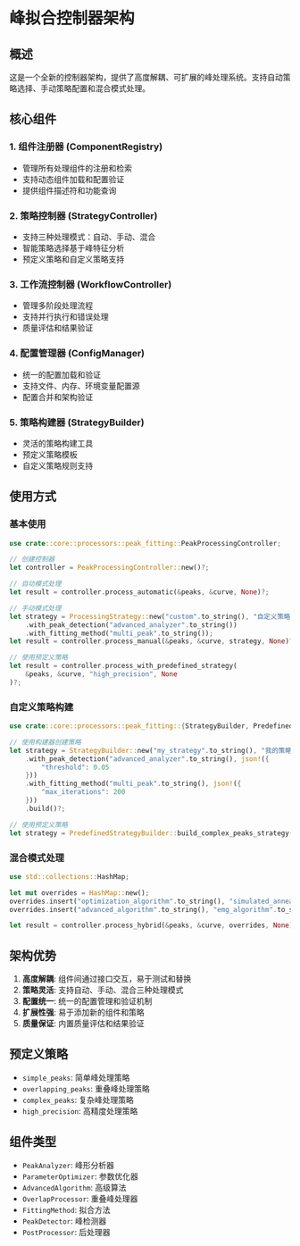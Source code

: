 # 峰拟合控制器架构

## 概述

这是一个全新的控制器架构，提供了高度解耦、可扩展的峰处理系统。支持自动策略选择、手动策略配置和混合模式处理。

## 核心组件

### 1. 组件注册器 (ComponentRegistry)
- 管理所有处理组件的注册和检索
- 支持动态组件加载和配置验证
- 提供组件描述符和功能查询

### 2. 策略控制器 (StrategyController)
- 支持三种处理模式：自动、手动、混合
- 智能策略选择基于峰特征分析
- 预定义策略和自定义策略支持

### 3. 工作流控制器 (WorkflowController)
- 管理多阶段处理流程
- 支持并行执行和错误处理
- 质量评估和结果验证

### 4. 配置管理器 (ConfigManager)
- 统一的配置加载和验证
- 支持文件、内存、环境变量配置源
- 配置合并和架构验证

### 5. 策略构建器 (StrategyBuilder)
- 灵活的策略构建工具
- 预定义策略模板
- 自定义策略规则支持

## 使用方式

### 基本使用

```rust
use crate::core::processors::peak_fitting::PeakProcessingController;

// 创建控制器
let controller = PeakProcessingController::new()?;

// 自动模式处理
let result = controller.process_automatic(&peaks, &curve, None)?;

// 手动模式处理
let strategy = ProcessingStrategy::new("custom".to_string(), "自定义策略".to_string())
    .with_peak_detection("advanced_analyzer".to_string())
    .with_fitting_method("multi_peak".to_string());
let result = controller.process_manual(&peaks, &curve, strategy, None)?;

// 使用预定义策略
let result = controller.process_with_predefined_strategy(
    &peaks, &curve, "high_precision", None
)?;
```

### 自定义策略构建

```rust
use crate::core::processors::peak_fitting::{StrategyBuilder, PredefinedStrategyBuilder};

// 使用构建器创建策略
let strategy = StrategyBuilder::new("my_strategy".to_string(), "我的策略".to_string())
    .with_peak_detection("advanced_analyzer".to_string(), json!({
        "threshold": 0.05
    }))
    .with_fitting_method("multi_peak".to_string(), json!({
        "max_iterations": 200
    }))
    .build()?;

// 使用预定义策略
let strategy = PredefinedStrategyBuilder::build_complex_peaks_strategy()?;
```

### 混合模式处理

```rust
use std::collections::HashMap;

let mut overrides = HashMap::new();
overrides.insert("optimization_algorithm".to_string(), "simulated_annealing".to_string());
overrides.insert("advanced_algorithm".to_string(), "emg_algorithm".to_string());

let result = controller.process_hybrid(&peaks, &curve, overrides, None)?;
```

## 架构优势

1. **高度解耦**: 组件间通过接口交互，易于测试和替换
2. **策略灵活**: 支持自动、手动、混合三种处理模式
3. **配置统一**: 统一的配置管理和验证机制
4. **扩展性强**: 易于添加新的组件和策略
5. **质量保证**: 内置质量评估和结果验证

## 预定义策略

- `simple_peaks`: 简单峰处理策略
- `overlapping_peaks`: 重叠峰处理策略  
- `complex_peaks`: 复杂峰处理策略
- `high_precision`: 高精度处理策略

## 组件类型

- `PeakAnalyzer`: 峰形分析器
- `ParameterOptimizer`: 参数优化器
- `AdvancedAlgorithm`: 高级算法
- `OverlapProcessor`: 重叠峰处理器
- `FittingMethod`: 拟合方法
- `PeakDetector`: 峰检测器
- `PostProcessor`: 后处理器
